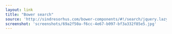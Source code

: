```yaml
---
layout: link
title: "Bower search"
source: 'http://sindresorhus.com/bower-components/#!/search/jquery.lazyload'
screenshot: 'screenshots/69a2f50a-f6cc-4e67-b097-bf3a332f85e5.jpg'
---
```


